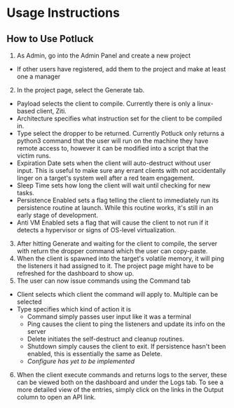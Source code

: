 ﻿# Usage Instructions

## How to Use Potluck

1. As Admin, go into the Admin Panel and create a new project
  - If other users have registered, add them to the project and make at least one a manager
2. In the project page, select the Generate tab. 
  - Payload selects the client to compile. Currently there is only a linux-based client, Ziti.
  - Architecture specifies what instruction set for the client to be compiled in.
  - Type select the dropper to be returned. Currently Potluck only returns a python3 command that the user will run on the machine they have remote access to, however it can be modified into a script that the victim runs.
  - Expiration Date sets when the client will auto-destruct without user input. This is useful to make sure any errant clients with not accidentally linger on a target's system well after a red team engagement.
  - Sleep Time sets how long the client will wait until checking for new tasks.
  - Persistence Enabled sets a flag telling the client to immediately run its persistence routine at launch. While this routine works, it's still in an early stage of development.
  - Anti VM Enabled sets a flag that will cause the client to not run if it detects a hypervisor or signs of OS-level virtualization.
3. After hitting Generate and waiting for the client to compile, the server with return the dropper command which the user can copy-paste.
4. When the client is spawned into the target's volatile memory, it will ping the listeners it had assigned to it. The project page might have to be refreshed for the dashboard to show up.
5. The user can now issue commands using the Command tab
  - Client selects which client the command will apply to. Multiple can be selected
  - Type specifies which kind of action it is
    - Command simply passes user input like it was a terminal
    - Ping causes the client to ping the listeners and update its info on the server
    - Delete initiates the self-destruct and cleanup routines.
    - Shutdown simply causes the client to exit. If persistence hasn't been enabled, this is essentially the same as Delete.
    - *Configure has yet to be implemented*
6. When the client execute commands and returns logs to the server, these can be viewed both on the dashboard and under the Logs tab. To see a more detailed view of the entries, simply click on the links in the Output column to open an API link.
